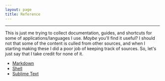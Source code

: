 ```yaml
---
layout: page
title: Reference
---
```


---

This is just me trying to collect documentation, guides, and shortcuts for some of applications/languages I use. *Maybe* you'll find it useful? I should not that some of the content is culled from other sources, and when I starting making these I did a poor job of keeping track of sources. So, let's just say that I take credit for none of it.  

- [Markdown](/resources/reference/markdown)
- [Shell](/resources/reference/shell)
- [Sublime Text](/resources/reference/sublime-text)




